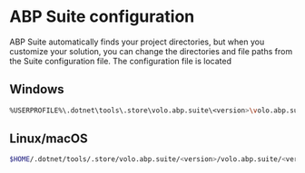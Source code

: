 # ABP Suite configuration

ABP Suite automatically finds your project directories, but when you customize your solution, you can change the directories and file paths from the Suite configuration file. The configuration file is located

## Windows

```bash
%USERPROFILE%\.dotnet\tools\.store\volo.abp.suite\<version>\volo.abp.suite\<version>\tools\netcoreapp3.1\any\appsettings.json
```

## Linux/macOS

```bash
$HOME/.dotnet/tools/.store/volo.abp.suite/<version>/volo.abp.suite/<version>/tools/netcoreapp3.1/any/appsettings.json
```